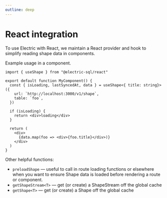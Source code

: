 ```yaml
---
outline: deep
---
```


# React integration

To use Electric with React, we maintain a React provider and hook to simplify reading shape data in components.

Example usage in a component.
```tsx
import { useShape } from "@electric-sql/react"

export default function MyComponent() {
  const { isLoading, lastSyncedAt, data } = useShape<{ title: string}>({
    url: `http://localhost:3000/v1/shape`,
    table: `foo`,
  })

  if (isLoading) {
    return <div>loading</div>
  }
  
  return (
    <div>
      {data.map(foo => <div>{foo.title}</div>)}
    </div>
  )
}
```
Other helpful functions:

- `preloadShape` — useful to call in route loading functions or elsewhere when you want to ensure Shape data is loaded before rendering a route or component.
- `getShapeStream<T>` — get (or create) a ShapeStream off the global cache
- `getShape<T>` — get (or create) a Shape off the global cache

